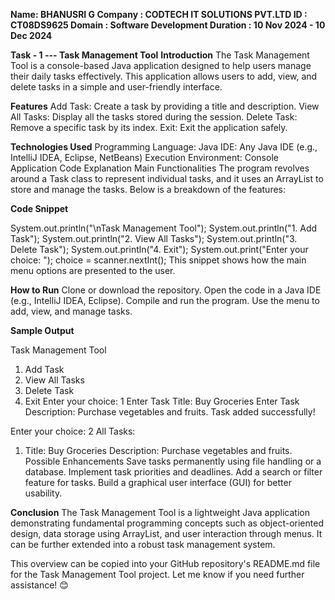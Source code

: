 **Name: BHANUSRI G
Company : CODTECH IT SOLUTIONS PVT.LTD
ID : CT08DS9625
Domain : Software Development
Duration : 10 Nov 2024 - 10 Dec 2024**

**Task - 1 --- Task Management Tool**
**Introduction**
The Task Management Tool is a console-based Java application designed to help users manage their daily tasks effectively. This application allows users to add, view, and delete tasks in a simple and user-friendly interface.

**Features**
Add Task: Create a task by providing a title and description.
View All Tasks: Display all the tasks stored during the session.
Delete Task: Remove a specific task by its index.
Exit: Exit the application safely.

**Technologies Used**
Programming Language: Java
IDE: Any Java IDE (e.g., IntelliJ IDEA, Eclipse, NetBeans)
Execution Environment: Console Application
Code Explanation
Main Functionalities
The program revolves around a Task class to represent individual tasks, and it uses an ArrayList to store and manage the tasks. Below is a breakdown of the features:

**Code Snippet**

System.out.println("\nTask Management Tool");
System.out.println("1. Add Task");
System.out.println("2. View All Tasks");
System.out.println("3. Delete Task");
System.out.println("4. Exit");
System.out.print("Enter your choice: ");
choice = scanner.nextInt();
This snippet shows how the main menu options are presented to the user.

**How to Run**
Clone or download the repository.
Open the code in a Java IDE (e.g., IntelliJ IDEA, Eclipse).
Compile and run the program.
Use the menu to add, view, and manage tasks.

**Sample Output**

Task Management Tool
1. Add Task
2. View All Tasks
3. Delete Task
4. Exit
Enter your choice: 1
Enter Task Title: Buy Groceries
Enter Task Description: Purchase vegetables and fruits.
Task added successfully!

Enter your choice: 2
All Tasks:
1. Title: Buy Groceries
   Description: Purchase vegetables and fruits.
Possible Enhancements
Save tasks permanently using file handling or a database.
Implement task priorities and deadlines.
Add a search or filter feature for tasks.
Build a graphical user interface (GUI) for better usability.

**Conclusion**
The Task Management Tool is a lightweight Java application demonstrating fundamental programming concepts such as object-oriented design, data storage using ArrayList, and user interaction through menus. It can be further extended into a robust task management system.

This overview can be copied into your GitHub repository's README.md file for the Task Management Tool project. Let me know if you need further assistance! 😊

